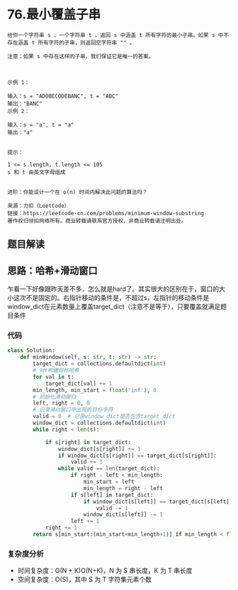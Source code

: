 # **76.最小覆盖子串**

~~~typora
给你一个字符串 s 、一个字符串 t 。返回 s 中涵盖 t 所有字符的最小子串。如果 s 中不存在涵盖 t 所有字符的子串，则返回空字符串 "" 。

注意：如果 s 中存在这样的子串，我们保证它是唯一的答案。

 

示例 1：

输入：s = "ADOBECODEBANC", t = "ABC"
输出："BANC"
示例 2：

输入：s = "a", t = "a"
输出："a"
 

提示：

1 <= s.length, t.length <= 105
s 和 t 由英文字母组成
 

进阶：你能设计一个在 o(n) 时间内解决此问题的算法吗？

来源：力扣（LeetCode）
链接：https://leetcode-cn.com/problems/minimum-window-substring
著作权归领扣网络所有。商业转载请联系官方授权，非商业转载请注明出处。
~~~

## 题目解读



## 思路：哈希+滑动窗口

乍看一下好像跟昨天差不多，怎么就是hard了。其实很大的区别在于，窗口的大小这次不是固定的。右指针移动的条件是，不超过s，左指针的移动条件是window_dict在元素数量上覆盖target_dict（注意不是等于），只要覆盖就满足题目条件

### 代码

~~~python
class Solution:
    def minWindow(self, s: str, t: str) -> str:
        target_dict = collections.defaultdict(int)
        # 对t构建目标哈希
        for val in t:
            target_dict[val] += 1
        min_length, min_start = float('inf'), 0
        # 初始化滑动窗口
        left, right = 0, 0
        # 记录滑动窗口中出现的目标字符
        valid = 0  # 记录window_dict是否包含target_dict
        window_dict = collections.defaultdict(int)
        while right < len(s):

            if s[right] in target_dict:
                window_dict[s[right]] += 1
                if window_dict[s[right]] == target_dict[s[right]]:
                    valid += 1
                while valid == len(target_dict):
                    if right - left < min_length:
                        min_start = left
                        min_length = right - left
                    if s[left] in target_dict:
                        if window_dict[s[left]] == target_dict[s[left]]:
                            valid -= 1
                        window_dict[s[left]] -= 1
                    left += 1
            right += 1
        return s[min_start:(min_start+min_length+1)] if min_length < float('inf') else ''


~~~

### 复杂度分析

- 时间复杂度：O(N + K)O(N+K)，N 为 S 串长度，K 为 T 串长度
- 空间复杂度：O(S)，其中 S 为 T 字符集元素个数

